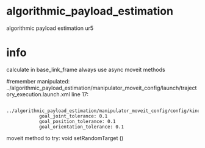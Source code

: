 # algorithmic_payload_estimation
algorithmic payload estimation ur5

# info
calculate in base_link_frame
always use async moveit methods

#remember
manipulated: ../algorithmic_payload_estimation/manipulator_moveit_config/launch/trajectory_execution.launch.xml
                line 17: <param name="trajectory_execution/allowed_start_tolerance" value="0.5"/> <!-- default 0.01 -->

             ../algorithmic_payload_estimation/manipulator_moveit_config/config/kinematics.yaml
                goal_joint_tolerance: 0.1
                goal_position_tolerance: 0.1
                goal_orientation_tolerance: 0.1

moveit method to try: void 	setRandomTarget ()